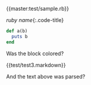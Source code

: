 {{master:test/sample.rb}}

_ruby name_{:.code-title}

~~~ ruby
def a(b)
  puts b
end
~~~

Was the block colored?

{{test/test3.markdown}}

And the text above was parsed?
